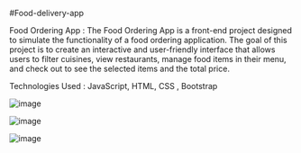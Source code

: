 #Food-delivery-app

Food Ordering App : The Food Ordering App is a front-end project designed to simulate the functionality of a food ordering application. The goal of this project is to create an interactive and user-friendly interface that allows users to filter cuisines, view restaurants, manage food items in their menu, and check out to see the selected items and the total price.

Technologies Used : JavaScript, HTML, CSS , Bootstrap

![image](https://github.com/user-attachments/assets/ddedea2c-8493-4fb6-897c-4cc4d9b63e58)

![image](https://github.com/user-attachments/assets/6ed0d15e-d9a6-4b5f-8b16-e9b22757dbe1)

![image](https://github.com/user-attachments/assets/dc84d78d-5249-483c-bef8-104be984eb1c)



